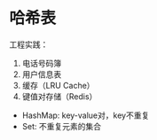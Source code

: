 # 哈希表

工程实践：

1. 电话号码簿
2. 用户信息表
3. 缓存（LRU Cache）
4. 键值对存储（Redis）

- HashMap: key-value对，key不重复
- Set: 不重复元素的集合